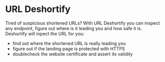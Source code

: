 # URL Deshortify
Tired of suspicious shortened URLs? With URL Deshortify you can inspect any endpoint, figure out where is it leading you and how safe it is. Deshortify will inpect the URL for you:

* find out where the shortened URL is really leading you
* figure out if the landing page is protected with HTTPS
* doublecheck the website certificate and assert its validity

